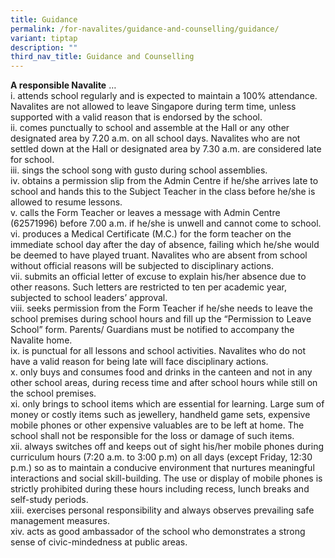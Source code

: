 ```yaml
---
title: Guidance
permalink: /for-navalites/guidance-and-counselling/guidance/
variant: tiptap
description: ""
third_nav_title: Guidance and Counselling
---
```

<p><strong>A responsible Navalite</strong> …
<br>i. attends school regularly and is expected to maintain a 100% attendance.
Navalites are not allowed to leave Singapore during term time, unless supported
with a valid reason that is endorsed by the school.
<br>ii. comes punctually to school and assemble at the Hall or any other designated
area by 7.20 a.m. on all school days. Navalites who are not settled down
at the Hall or designated area by 7.30 a.m. are considered late for school.
<br>iii. sings the school song with gusto during school assemblies.
<br>iv. obtains a permission slip from the Admin Centre if he/she arrives
late to school and hands this to the Subject Teacher in the class before
he/she is allowed to resume lessons.
<br>v. calls the Form Teacher or leaves a message with Admin Centre (62571996)
before 7.00 a.m. if he/she is unwell and cannot come to school.
<br>vi. produces a Medical Certificate (M.C.) for the form teacher on the
immediate school day after the day of absence, failing which he/she would
be deemed to have played truant. Navalites who are absent from school without
official reasons will be subjected to disciplinary actions.
<br>vii. submits an official letter of excuse to explain his/her absence due
to other reasons. Such letters are restricted to ten per academic year,
subjected to school leaders’ approval.
<br>viii. seeks permission from the Form Teacher if he/she needs to leave
the school premises during school hours and fill up the “Permission to
Leave School” form. Parents/ Guardians must be notified to accompany the
Navalite home.
<br>ix. is punctual for all lessons and school activities. Navalites who do
not have a valid reason for being late will face disciplinary actions.
<br>x. only buys and consumes food and drinks in the canteen and not in any
other school areas, during recess time and after school hours while still
on the school premises.
<br>xi. only brings to school items which are essential for learning. Large
sum of money or costly items such as jewellery, handheld game sets, expensive
mobile phones or other expensive valuables are to be left at home. The
school shall not be responsible for the loss or damage of such items.
<br>xii. always switches off and keeps out of sight his/her mobile phones
during curriculum hours (7:20 a.m. to 3:00 p.m) on all days (except Friday,
12:30 p.m.) so as to maintain a conducive environment that nurtures meaningful
interactions and social skill-building. The use or display of mobile phones
is strictly prohibited during these hours including recess, lunch breaks
and self-study periods.
<br>xiii. exercises personal responsibility and always observes prevailing
safe management measures.
<br>xiv. acts as good ambassador of the school who demonstrates a strong sense
of civic-mindedness at public areas.</p>
<p></p>
<p></p>
<p></p>
<p></p>
<p></p>
<p>
<br>
</p>